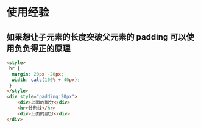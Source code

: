# 使用经验
## 如果想让子元素的长度突破父元素的 padding 可以使用负负得正的原理

```html
<style>
 hr {
  margin: 20px -20px;
  width: calc(100% + 40px);
 }
</style>
<div style="padding:20px">
    <div>上面的部分</div>
    <hr>分割线</hr>
    <div>上面的部分</div>
</div>
```

